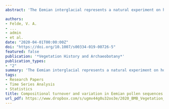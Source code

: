 ```yaml
---
abstract: 'The Eemian interglacial represents a natural experiment on how past vegetation with negligible human impact responded to amplified temperature changes compared to the Holocene. Here, we assemble 47 carefully selected Eemian pollen sequences from Europe to explore geographical patterns of (1) total compositional turnover and total variation for each sequence and (2) stratigraphical turnover between samples within each sequence using detrended canonical correspondence analysis, multivariate regression trees, and principal curves. Our synthesis shows that turnover and variation are highest in central Europe (47–55°N), low in southern Europe (south of 45°N), and lowest in the north (above 60°N). These results provide a basis for developing hypotheses about causes of vegetation change during the Eemian and their possible drivers.'

authors:
- Felde, V. A.
- ...
- admin
- et al.
date: "2020-04-01T00:00:00Z"
doi: "https://doi.org/10.1007/s00334-019-00726-5"
featured: false
publication: '*Vegetation History and Archaeobotany*'
publication_types:
- "2"
summary: 'The Eemian interglacial represents a natural experiment on how past vegetation with negligible human impact responded to amplified temperature changes compared to the Holocene. Here, we assemble 47 carefully selected Eemian pollen sequences from Europe to explore geographical patterns of (1) total compositional turnover and total variation for each sequence and (2) stratigraphical turnover between samples within each sequence using detrended canonical correspondence analysis, multivariate regression trees, and principal curves. Our synthesis shows that turnover and variation are highest in central Europe (47–55°N), low in southern Europe (south of 45°N), and lowest in the north (above 60°N). These results provide a basis for developing hypotheses about causes of vegetation change during the Eemian and their possible drivers.'
tags:
- Research Papers
- Time Series Analysis
- Statistics
title: Compositional turnover and variation in Eemian pollen sequences in Europe
url_pdf: https://www.dropbox.com/s/ugmv44g0u32oo3e/2020_BMB_Vegetation_History_and_Archaeobotany.pdf?dl=0
---
```


